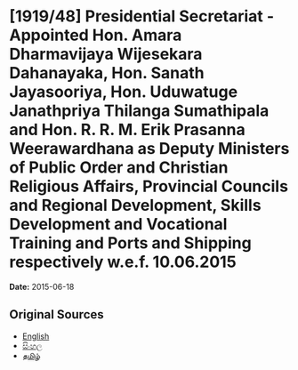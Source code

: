 # [1919/48] Presidential Secretariat - Appointed Hon. Amara Dharmavijaya Wijesekara Dahanayaka, Hon. Sanath Jayasooriya, Hon. Uduwatuge Janathpriya Thilanga Sumathipala and Hon. R. R. M. Erik Prasanna Weerawardhana as Deputy Ministers of Public Order and Christian Religious Affairs, Provincial Councils and Regional Development, Skills Development and Vocational Training and Ports and Shipping respectively w.e.f. 10.06.2015

**Date:** 2015-06-18

## Original Sources

- [English](https://documents.gov.lk/view/extra-gazettes/2015/6/1919-48_E.pdf)
- [සිංහල](https://documents.gov.lk/view/extra-gazettes/2015/6/1919-48_S.pdf)
- [தமிழ்](https://documents.gov.lk/view/extra-gazettes/2015/6/1919-48_T.pdf)
